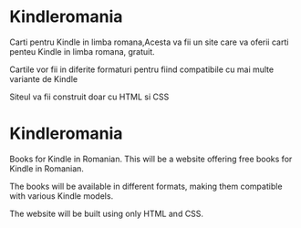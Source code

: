 <h1>Kindleromania</h1>
<p>Carti pentru Kindle in limba romana,Acesta va fii un site care va oferii carti penteu Kindle in limba romana, gratuit.</p>
<p>Cartile vor fii in diferite formaturi pentru fiind compatibile cu mai multe variante de Kindle</p>

<p>Siteul va fii construit doar cu HTML si CSS</p>

<h1>Kindleromania</h1>
<p>Books for Kindle in Romanian. This will be a website offering free books for Kindle in Romanian.</p>
<p>The books will be available in different formats, making them compatible with various Kindle models.</p>
<p>The website will be built using only HTML and CSS.</p>
